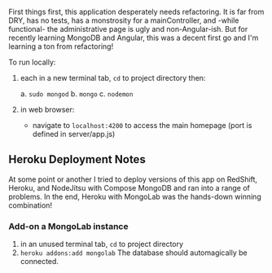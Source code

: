 First things first, this application desperately needs refactoring.  It is far from DRY, has no tests, has a monstrosity for a mainController, and -while functional- the administrative page is ugly and non-Angular-ish.  But for recently learning MongoDB and Angular, this was a decent first go and I'm learning a ton from refactoring!



To run locally:

1. each in a new terminal tab, `cd` to project directory then:

	a. `sudo mongod`
	b. `mongo`
	c. `nodemon`

2. in web browser:
	- navigate to `localhost:4200` to access the main homepage (port is defined in server/app.js)


Heroku Deployment Notes
-----------------------

At some point or another I tried to deploy versions of this app on RedShift, Heroku, and NodeJitsu with Compose MongoDB and ran into a range of problems.  In the end, Heroku with MongoLab was the hands-down winning combination!

### Add-on a MongoLab instance
1. in an unused terminal tab, `cd` to project directory
2. `heroku addons:add mongolab`
The database should automagically be connected.
